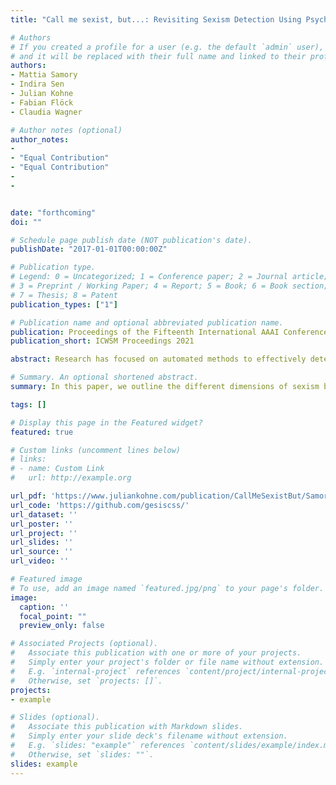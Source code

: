 ```yaml
---
title: "Call me sexist, but...: Revisiting Sexism Detection Using Psychological Scales and Adversarial Samples."

# Authors
# If you created a profile for a user (e.g. the default `admin` user), write the username (folder name) here 
# and it will be replaced with their full name and linked to their profile.
authors:
- Mattia Samory
- Indira Sen
- Julian Kohne
- Fabian Flöck
- Claudia Wagner

# Author notes (optional)
author_notes:
-
- "Equal Contribution"
- "Equal Contribution"
-
-


date: "forthcoming"
doi: ""

# Schedule page publish date (NOT publication's date).
publishDate: "2017-01-01T00:00:00Z"

# Publication type.
# Legend: 0 = Uncategorized; 1 = Conference paper; 2 = Journal article;
# 3 = Preprint / Working Paper; 4 = Report; 5 = Book; 6 = Book section;
# 7 = Thesis; 8 = Patent
publication_types: ["1"]

# Publication name and optional abbreviated publication name.
publication: Proceedings of the Fifteenth International AAAI Conference on Web and Social Media (ICWSM 2021)
publication_short: ICWSM Proceedings 2021

abstract: Research has focused on automated methods to effectively detect sexism online. Although overt sexism seems easy to spot, its subtle forms and manifold expressions are not. In this paper, we outline the different dimensions of sexism by grounding them in their implementation in psychological scales. From the scales, we derive a codebook for sexism in social media, which we use to annotate existing and novel datasets, surfacing their limitations in breadth and validity with respect to the construct of sexism. Next, we leverage the annotated datasets to generate adversarial examples, and test the reliability of sexism detection methods. Results indicate that current machine learning models pick up on a very narrow set of linguistic markers of sexism and do not generalize well to out-of-domain examples. Yet, including diverse data and adversarial examples at training time results in models that generalize better and that are more robust to artifacts of data collection. By providing a scale-based codebook and insights regarding the shortcomings of the state-of-the-art, we hope to contribute to the development of better and broader models for sexism detection, including reflections on theory-driven approaches to data collection.

# Summary. An optional shortened abstract.
summary: In this paper, we outline the different dimensions of sexism by grounding them in their implementation in psychological scales. From the scales, we derive a codebook for sexism in social media which we use to annotate existing and novel datasets. Next, we leverage the annotated datasets to generate adversarial examples, and test the reliability of sexism detection methods.

tags: []

# Display this page in the Featured widget?
featured: true

# Custom links (uncomment lines below)
# links:
# - name: Custom Link
#   url: http://example.org

url_pdf: 'https://www.juliankohne.com/publication/CallMeSexistBut/Samory2021_CallMeSexistBut_preprint.pdf'
url_code: 'https://github.com/gesiscss/'
url_dataset: ''
url_poster: ''
url_project: ''
url_slides: ''
url_source: ''
url_video: ''

# Featured image
# To use, add an image named `featured.jpg/png` to your page's folder. 
image:
  caption: ''
  focal_point: ""
  preview_only: false

# Associated Projects (optional).
#   Associate this publication with one or more of your projects.
#   Simply enter your project's folder or file name without extension.
#   E.g. `internal-project` references `content/project/internal-project/index.md`.
#   Otherwise, set `projects: []`.
projects:
- example

# Slides (optional).
#   Associate this publication with Markdown slides.
#   Simply enter your slide deck's filename without extension.
#   E.g. `slides: "example"` references `content/slides/example/index.md`.
#   Otherwise, set `slides: ""`.
slides: example
---
```

